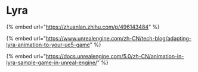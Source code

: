 # Lyra

{% embed url="https://zhuanlan.zhihu.com/p/496143484" %}

{% embed url="https://www.unrealengine.com/zh-CN/tech-blog/adapting-lyra-animation-to-your-ue5-game" %}

{% embed url="https://docs.unrealengine.com/5.0/zh-CN/animation-in-lyra-sample-game-in-unreal-engine/" %}
